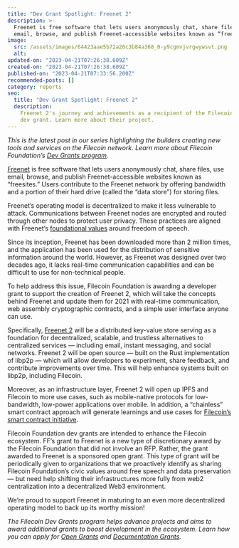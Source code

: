 ```yaml
---
title: "Dev Grant Spotlight: Freenet 2"
description: >-
  Freenet is free software that lets users anonymously chat, share files, use
  email, browse, and publish Freenet-accessible websites known as “freesites.”
image:
  src: /assets/images/64423aae5b72a20c3b84a368_0-y9cgmvjvrgwywsvt.png
  alt:
updated-on: "2023-04-21T07:26:38.609Z"
created-on: "2023-04-21T07:26:38.609Z"
published-on: "2023-04-21T07:33:56.200Z"
recommended-posts: []
category: reports
seo:
  title: "Dev Grant Spotlight: Freenet 2"
  description:
    Freenet 2's journey and achievements as a recipient of the Filecoin
    dev grant. Learn more about their project.
---
```


_This is the latest post in our series highlighting the builders creating new tools and services on the Filecoin network. Learn more about Filecoin Foundation’s_ [_Dev Grants program_](https://grants.filecoin.io/)_._

[Freenet](https://freenetproject.org/) is free software that lets users anonymously chat, share files, use email, browse, and publish Freenet-accessible websites known as “freesites.” Users contribute to the Freenet network by offering bandwidth and a portion of their hard drive (called the “data store”) for storing files.

Freenet’s operating model is decentralized to make it less vulnerable to attack. Communications between Freenet nodes are encrypted and routed through other nodes to protect user privacy. These practices are aligned with Freenet’s [foundational values](https://freenetproject.org/pages/about.html) around freedom of speech.

Since its inception, Freenet has been downloaded more than 2 million times, and the application has been used for the distribution of sensitive information around the world. However, as Freenet was designed over two decades ago, it lacks real-time communication capabilities and can be difficult to use for non-technical people.

To help address this issue, Filecoin Foundation is awarding a developer grant to support the creation of Freenet 2, which will take the concepts behind Freenet and update them for 2021 with real-time communication, web assembly cryptographic contracts, and a simple user interface anyone can use.

Specifically, [Freenet 2](https://github.com/freenet/locutus) will be a distributed key-value store serving as a foundation for decentralized, scalable, and trustless alternatives to centralized services — including email, instant messaging, and social networks. Freenet 2 will be open source — built on the Rust implementation of libp2p — which will allow developers to experiment, share feedback, and contribute improvements over time. This will help enhance systems built on libp2p, including Filecoin.

Moreover, as an infrastructure layer, Freenet 2 will open up IPFS and Filecoin to more use cases, such as mobile-native protocols for low-bandwidth, low-power applications over mobile. In addition, a “chainless” smart contract approach will generate learnings and use cases for [Filecoin’s smart contract initiative](https://filecoin.io/blog/posts/announcing-chainlink-filecoin-joint-grants-for-dapps-combining-decentralized-storage-and-oracles/).

Filecoin Foundation dev grants are intended to enhance the Filecoin ecosystem. FF’s grant to Freenet is a new type of discretionary award by the Filecoin Foundation that did not involve an RFP. Rather, the grant awarded to Freenet is a sponsored open grant. This type of grant will be periodically given to organizations that we proactively identify as sharing Filecoin Foundation’s civic values around free speech and data preservation— but need help shifting their infrastructures more fully from web2 centralization into a decentralized Web3 environment.

We’re proud to support Freenet in maturing to an even more decentralized operating model to back up its worthy mission!

_The Filecoin Dev Grants program helps advance projects and aims to award additional grants to boost development in the ecosystem. Learn how you can apply for [Open Grants](https://github.com/filecoin-project/devgrants/blob/master/Program%20Resources/Open%20Grants%20README.md) and [Documentation Grants](https://github.com/filecoin-project/devgrants/blob/master/Program%20Resources/Documentation%20Enhancement%20Grants%20README.md)._
